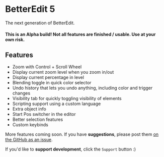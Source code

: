 # BetterEdit 5

The next generation of BetterEdit.

#### <cr>This is an Alpha build! Not all features are finished / usable. Use at your own risk.</c>

## Features

 - Zoom with Control + Scroll Wheel
 - Display current zoom level when you zoom in/out
 - Display current percentage in level
 - Blending toggle in quick color selector
 - Undo history that lets you undo anything, including color and trigger changes
 - Visibility tab for quickly toggling visibility of elements
 - Scripting support using a custom language
 - Extra object info
 - Start Pos switcher in the editor
 - Better selection features
 - Custom keybinds

More features coming soon. If you have <cb>**suggestions**</c>, please post them [on the GitHub as an issue](https://github.com/HJfod/BetterEdit/issues).

If you'd like to <cy>**support development**</c>, click the `Support` button :)
